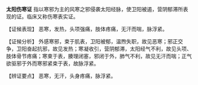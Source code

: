 **太阳伤寒证** 指以寒邪为主的风寒之邪侵袭太阳经脉，使卫阳被遏，营阴郁滞所表现的证。临床又称伤寒表实证。

【证候表现】
恶寒，发热，头项强痛，肢体疼痛，无汗而喘，脉浮紧。

【证候分析】
外感寒邪，束于肌表，卫阳被郁，温煦失职，故见恶寒；邪正交争，卫阳奋起抗邪，故见发热；寒凝收引，营阴郁滞，太阳经气不利，故见头项、肢体骨节疼痛；寒束于表，腠理闭塞，邪闭于外，肺气不利，故见无汗而喘；正气欲驱邪于外而寒邪紧束于表，故脉浮紧。

【辨证要点】
恶寒，无汗，头身疼痛，脉浮紧。